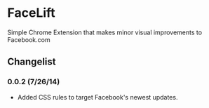 # FaceLift

Simple Chrome Extension that makes minor visual improvements to Facebook.com

## Changelist

### 0.0.2 (7/26/14)

* Added CSS rules to target Facebook's newest updates.